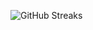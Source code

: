 ![GitHub Streaks](https://github-streaks-mqc9.onrender.com/streak/happilli/image?theme=midnight&cache_bust=1743707358&lang=ja)
